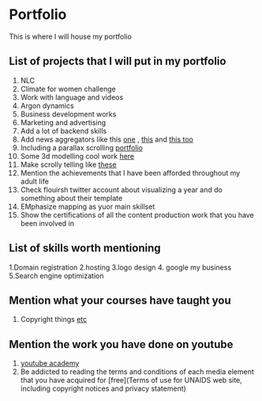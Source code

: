 # Portfolio
This is where I will house my portfolio

## List of projects that I will put in my portfolio

1. NLC 
2. Climate for women challenge
3. Work with language and videos 
4. Argon dynamics
5. Business development works
6. Marketing and advertising
7. Add a lot of backend skills
8. Add news aggregators like this [one](https://socialmediaforlearning.com/curation-tools/aggregators/) , [this](https://www.wpbeginner.com/showcase/best-news-aggregator-websites-how-to-build-your-own/) and [this too](https://blog.hubspot.com/marketing/content-aggregators)
9. Including a parallax scrolling [portfolio](https://www.youtube.com/watch?v=mgk_2d4lhm8)
10. Some 3d modelling cool work [here ](https://uploadvr.com/masterpiece-studio-free-edition)
11. Make scrolly telling like [these](https://acled.github.io/US/)
12. Mention the achievements that I have been afforded throughout my adult life
13. Check flouirsh twitter account about visualizing a year and do something about their template
14. EMphasize mapping as yuor main skillset
15. Show the certifications of all the content production work that you have been involved in


## List of skills worth mentioning

1.Domain registration 
2.hosting
3.logo design 
4. google my business
5.Search engine optimization


## Mention what your courses have taught you

1. Copyright things [etc](https://www.makeuseof.com/how-to-check-if-a-video-is-copyrighted/) 


## Mention the work you have done on youtube

1. [youtube academy](https://creatoracademy.youtube.com/page/home)
2. Be addicted to reading the terms and conditions of each media element that you have acquired for [free](Terms of use for UNAIDS web site, including copyright notices and privacy statement)
